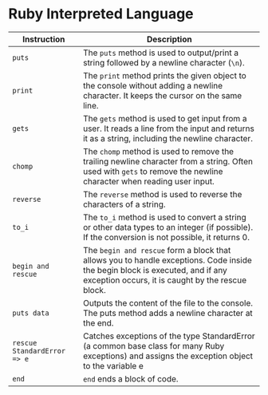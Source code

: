 # Ruby Interpreted Language

| Instruction | Description |
|-------------|-------------|
| `puts`      | The `puts` method is used to output/print a string followed by a newline character (`\n`). |
| `print`     | The `print` method prints the given object to the console without adding a newline character. It keeps the cursor on the same line. |
| `gets`      | The `gets` method is used to get input from a user. It reads a line from the input and returns it as a string, including the newline character. |
| `chomp`     | The `chomp` method is used to remove the trailing newline character from a string. Often used with `gets` to remove the newline character when reading user input. |
| `reverse`   | The `reverse` method is used to reverse the characters of a string. |
| `to_i`      | The `to_i` method is used to convert a string or other data types to an integer (if possible). If the conversion is not possible, it returns 0. |
|`begin and rescue`| The `begin and rescue` form a block that allows you to handle exceptions. Code inside the begin block is executed, and if any exception occurs, it is caught by the rescue block.
|`puts data`| Outputs the content of the file to the console. The puts method adds a newline character at the end.
|`rescue StandardError => e`| Catches exceptions of the type StandardError (a common base class for many Ruby exceptions) and assigns the exception object to the variable e
| `end` |      `end` ends a block of code.|


